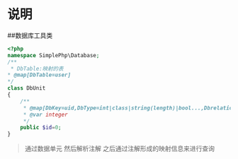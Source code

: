 # 说明


##数据库工具类
```php
<?php
namespace SimplePhp\Database;
/**
 * DbTable:映射的表
* @map[DbTable=user]
*/
class DbUnit
{
    /**
     * @map[DbKey=uid,DbType=int|class|string(length)|bool...,Dbrelation=1_m|1_1]
     * @var integer
     */
    public $id=0;
}
```

>通过数据单元 然后解析注解  之后通过注解形成的映射信息来进行查询
